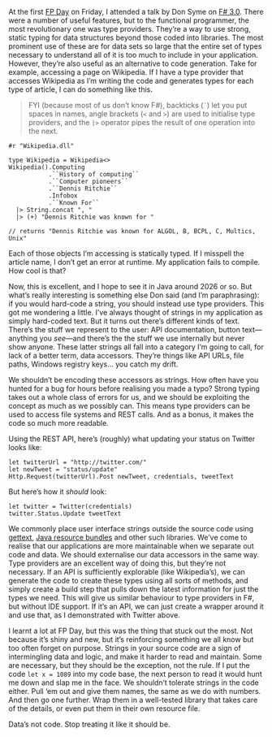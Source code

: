 At the first [FP Day](http://www.fpday.net/) on Friday, I attended a
talk by Don Syme on [F\#
3.0](http://research.microsoft.com/en-us/um/cambridge/projects/fsharp/).
There were a number of useful features, but to the functional
programmer, the most revolutionary one was type providers. They’re a way
to use strong, static typing for data structures beyond those coded into
libraries. The most prominent use of these are for data sets so large
that the entire set of types necessary to understand all of it is too
much to include in your application. However, they’re also useful as an
alternative to code generation. Take for example, accessing a page on
Wikipedia. If I have a type provider that accesses Wikipedia as I’m
writing the code and generates types for each type of article, I can do
something like this.

> FYI (because most of us don’t know F\#), backticks (`` ` ``) let you
> put spaces in names, angle brackets (`<` and `>`) are used to
> initialise type providers, and the `|>` operator pipes the result of
> one operation into the next.

    #r "Wikipedia.dll"

    type Wikipedia = Wikipedia<>
    Wikipedia().Computing
               .``History of computing``
               .``Computer pioneers``
               .``Dennis Ritchie``
               .Infobox
               .``Known For``
      |> String.concat ", "
      |> (+) "Dennis Ritchie was known for "

    // returns "Dennis Ritchie was known for ALGOL, B, BCPL, C, Multics, Unix"

Each of those objects I’m accessing is statically typed. If I misspell
the article name, I don’t get an error at runtime. My application fails
to compile. How cool is that?

Now, this is excellent, and I hope to see it in Java around 2026 or so.
But what’s really interesting is something else Don said (and I’m
paraphrasing): if you would hard-code a string, you should instead use
type providers. This got me wondering a little. I’ve always thought of
strings in my application as simply hard-coded text. But it turns out
there’s different kinds of text. There’s the stuff we represent to the
user: API documentation, button text—anything you *see*—and there’s the
the stuff we use internally but never show anyone. These latter strings
all fall into a category I’m going to call, for lack of a better term,
data accessors. They’re things like API URLs, file paths, Windows
registry keys… you catch my drift.

We shouldn’t be encoding these accessors as strings. How often have you
hunted for a bug for hours before realising you made a typo? Strong
typing takes out a whole class of errors for us, and we should be
exploiting the concept as much as we possibly can. This means type
providers can be used to access file systems and REST calls. And as a
bonus, it makes the code so much more readable.

Using the REST API, here’s (roughly) what updating your status on
Twitter looks like:

    let twitterUrl = "http://twitter.com/"
    let newTweet = "status/update"
    Http.Request(twitterUrl).Post newTweet, credentials, tweetText

But here’s how it *should* look:

    let twitter = Twitter(credentials)
    twitter.Status.Update tweetText

We commonly place user interface strings outside the source code using
[gettext](http://www.gnu.org/s/gettext/), [Java resource
bundles](http://download.oracle.com/javase/tutorial/i18n/resbundle/index.html)
and other such libraries. We’ve come to realise that our applications
are more maintainable when we separate out code and data. We should
externalise our data accessors in the same way. Type providers are an
excellent way of doing this, but they’re not necessary. If an API is
sufficiently explorable (like Wikipedia’s), we can generate the code to
create these types using all sorts of methods, and simply create a build
step that pulls down the latest information for just the types we need.
This will give us similar behaviour to type providers in F\#, but
without IDE support. If it’s an API, we can just create a wrapper around
it and use that, as I demonstrated with Twitter above.

I learnt a lot at FP Day, but this was the thing that stuck out the
most. Not because it’s shiny and new, but it’s reinforcing something we
all know but too often forget on purpose. Strings in your source code
are a sign of intermingling data and logic, and make it harder to read
and maintain. Some are necessary, but they should be the exception, not
the rule. If I put the code `let x = 1089` into my code base, the next
person to read it would hunt me down and slap me in the face. We
shouldn’t tolerate strings in the code either. Pull ‘em out and give
them names, the same as we do with numbers. And then go one further.
Wrap them in a well-tested library that takes care of the details, or
even put them in their own resource file.

Data’s not code. Stop treating it like it should be.
